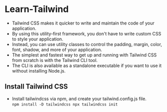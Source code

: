 # Learn-Tailwind
- Tailwind CSS makes it quicker to write and maintain the code of your application. 
- By using this utility-first framework, you don't have to write custom CSS to style your application. 
- Instead, you can use utility classes to control the padding, margin, color, font, shadow, and more of your application.
- The simplest and fastest way to get up and running with Tailwind CSS from scratch is with the Tailwind CLI tool. 
- The CLI is also available as a standalone executable if you want to use it without installing Node.js.
## Install Tailwind CSS
- Install tailwindcss via npm, and create your tailwind.config.js file.\
`npm install -D tailwindcss
npx tailwindcss init`
